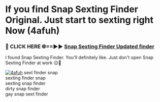 # If you find Snap Sexting Finder Original. Just start to sexting right Now (4afuh)

<h3>🔴 CLICK HERE 🌐==►► <a href="https://tinyurl.com/mtbk5fxa" rel="nofollow">Snap Sexting Finder Updated finder</a></h3>

I found Snap Sexting Finder. You'll definitely like. Just don't open Snap Sexting Finder at work 😉💬

[![4afuh](https://i.imgur.com/Q8WKrnY.jpeg)](https://tinyurl.com/mtbk5fxa)
sext finder snap<br>
sexting finder snap<br>
sexting snap finder<br>
dirty snap finder<br>
gay snap sext finder